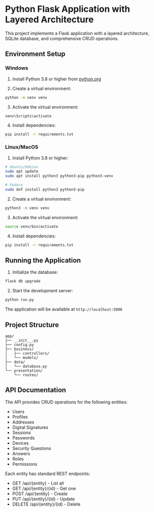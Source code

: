 # Python Flask Application with Layered Architecture

This project implements a Flask application with a layered architecture, SQLite database, and comprehensive CRUD operations.

## Environment Setup

### Windows

1. Install Python 3.8 or higher from [python.org](https://www.python.org/downloads/)

2. Create a virtual environment:
```bash
python -m venv venv
```

3. Activate the virtual environment:
```bash
venv\Scripts\activate
```

4. Install dependencies:
```bash
pip install -r requirements.txt
```

### Linux/MacOS

1. Install Python 3.8 or higher:
```bash
# Ubuntu/Debian
sudo apt update
sudo apt install python3 python3-pip python3-venv

# Fedora
sudo dnf install python3 python3-pip
```

2. Create a virtual environment:
```bash
python3 -m venv venv
```

3. Activate the virtual environment:
```bash
source venv/bin/activate
```

4. Install dependencies:
```bash
pip install -r requirements.txt
```

## Running the Application

1. Initialize the database:
```bash
flask db upgrade
```

2. Start the development server:
```bash
python run.py
```

The application will be available at `http://localhost:5000`

## Project Structure

```
app/
├── __init__.py
├── config.py
├── business/
│   ├── controllers/
│   └── models/
├── data/
│   └── database.py
└── presentation/
    └── routes/
```

## API Documentation

The API provides CRUD operations for the following entities:
- Users
- Profiles
- Addresses
- Digital Signatures
- Sessions
- Passwords
- Devices
- Security Questions
- Answers
- Roles
- Permissions

Each entity has standard REST endpoints:
- GET /api/{entity} - List all
- GET /api/{entity}/{id} - Get one
- POST /api/{entity} - Create
- PUT /api/{entity}/{id} - Update
- DELETE /api/{entity}/{id} - Delete